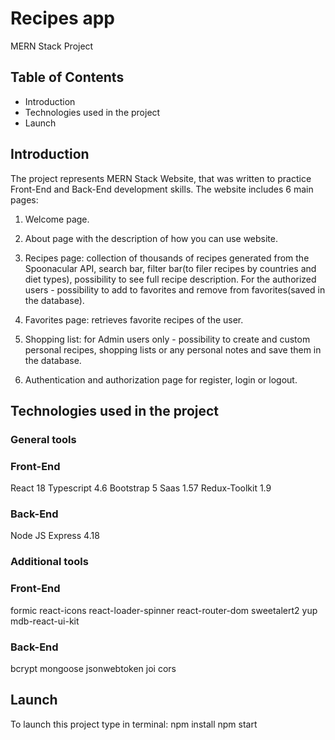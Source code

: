 # Recipes app

MERN Stack Project

## Table of Contents

- Introduction
- Technologies used in the project
- Launch

## Introduction

The project represents MERN Stack Website, that was written to practice Front-End and Back-End development skills. The website includes 6 main pages:

1. Welcome page.

2. About page with the description of how you can use website.

3. Recipes page: collection of thousands of recipes generated from the Spoonacular API, search bar, filter bar(to filer recipes by countries and diet types), possibility to see full recipe description. For the authorized users - possibility to add to favorites and remove from favorites(saved in the database).

4. Favorites page: retrieves favorite recipes of the user.

5. Shopping list: for Admin users only - possibility to create and custom personal recipes, shopping lists or any personal notes and save them in the database.

6. Authentication and authorization page for register, login or logout.

## Technologies used in the project

### General tools

### Front-End

React 18
Typescript 4.6
Bootstrap 5
Saas 1.57
Redux-Toolkit 1.9

### Back-End

Node JS
Express 4.18

### Additional tools

### Front-End

formic
react-icons
react-loader-spinner
react-router-dom
sweetalert2
yup
mdb-react-ui-kit

### Back-End

bcrypt
mongoose
jsonwebtoken
joi
cors

## Launch

To launch this project type in terminal:
npm install
npm start
